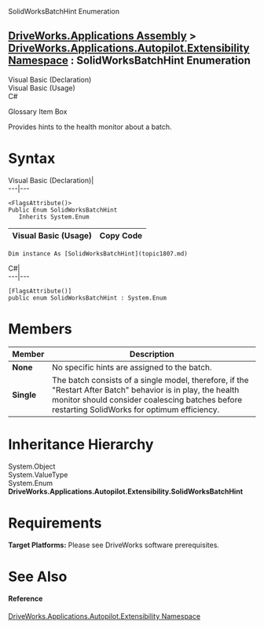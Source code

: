 SolidWorksBatchHint Enumeration   
  
[DriveWorks.Applications Assembly](topic13.md) > [DriveWorks.Applications.Autopilot.Extensibility Namespace](topic1633.md) : SolidWorksBatchHint Enumeration  
---  
  
Visual Basic (Declaration)    
Visual Basic (Usage)    
C# 

Glossary Item Box

Provides hints to the health monitor about a batch. 

# Syntax

Visual Basic (Declaration)|   
---|---  
      
    
    <FlagsAttribute()>
    Public Enum SolidWorksBatchHint 
       Inherits System.Enum  
  
Visual Basic (Usage)| Copy Code  
---|---  
      
    
    Dim instance As [SolidWorksBatchHint](topic1807.md)  
  
C#|   
---|---  
      
    
    [FlagsAttribute()]
    public enum SolidWorksBatchHint : System.Enum   
  
# Members

Member| Description  
---|---  
**None**|  No specific hints are assigned to the batch.  
**Single**|  The batch consists of a single model, therefore, if the "Restart After Batch" behavior is in play, the health monitor should consider coalescing batches before restarting SolidWorks for optimum efficiency.  
  
# Inheritance Hierarchy

System.Object  
System.ValueType  
System.Enum  
**DriveWorks.Applications.Autopilot.Extensibility.SolidWorksBatchHint**  


# Requirements

**Target Platforms:** Please see DriveWorks software prerequisites.

# See Also

#### Reference

[DriveWorks.Applications.Autopilot.Extensibility Namespace](topic1633.md)


